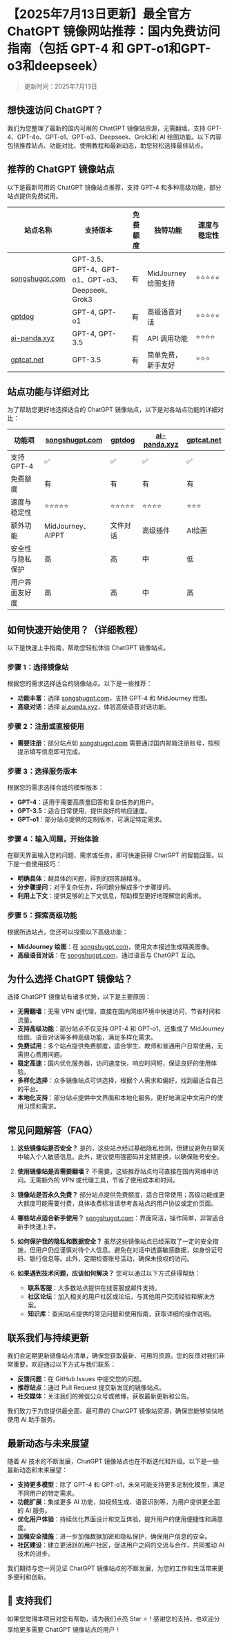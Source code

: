 # 【2025年7月13日更新】最全官方 ChatGPT 镜像网站推荐：国内免费访问指南（包括 GPT-4 和 GPT-o1和GPT-o3和deepseek）

> 更新时间：2025年7月13日

## 想快速访问 ChatGPT？

我们为您整理了最新的国内可用的 ChatGPT 镜像站资源，无需翻墙，支持 GPT-4、GPT-4o、GPT-o1、GPT-o3、Deepseek、Grok3和 AI 绘图功能。以下内容包括推荐站点、功能对比、使用教程和最新动态，助您轻松选择最佳站点。

## 推荐的 ChatGPT 镜像站点

以下是最新可用的 ChatGPT 镜像站点推荐，支持 GPT-4 和多种高级功能，部分站点提供免费试用。

| 站点名称                | 支持版本      | 免费额度 | 独特功能       | 速度与稳定性 |
|-----------------------|------------|---------|-------------|---------|
| [songshugpt.com](https://songshugpt.com) | GPT-3.5、GPT-4、GPT-o1、GPT-o3、Deepseek、Grok3 | 有       | MidJourney 绘图支持 | ⭐⭐⭐⭐⭐   |
| [gptdog](https://gptdog.online/)                | GPT-4, GPT-o1 | 有       | 高级语音对话     | ⭐⭐⭐⭐⭐   |
| [ai-panda.xyz ](https://ai-panda.xyz)          | GPT-4, GPT-3.5 | 有       | API 调用功能   | ⭐⭐⭐⭐    |
| [gptcat.net ](https://gptcat.net)         | GPT-3.5    | 有       | 简单免费，新手友好 | ⭐⭐⭐     |

## 站点功能与详细对比

为了帮助您更好地选择适合的 ChatGPT 镜像站点，以下是对各站点功能的详细对比：

| 功能项 | [songshugpt.com](https://songshugpt.com) | [gptdog](https://gptdog.online/)  | [ai-panda.xyz ](https://ai-panda.xyz) | [gptcat.net ](https://gptcat.net) |
|--------|----------------|--------|--------------|---------------|
| 支持 GPT-4 | ✅ | ✅ | ✅ | ✅ |
| 免费额度 | 有 | 有 | 有 | 有 |
| 速度与稳定性 | ⭐⭐⭐⭐⭐ | ⭐⭐⭐⭐⭐ | ⭐⭐⭐⭐ | ⭐⭐⭐ |
| 额外功能 | MidJourney、AIPPT | 文件对话 | 高级插件 | AI绘画 |
| 安全性与隐私保护 | 高 | 高 | 中 | 低 |
| 用户界面友好度 | 高 | 高 | 中 | 高 |

## 如何快速开始使用？（详细教程）

以下是快速上手指南，帮助您轻松体验 ChatGPT 镜像站点。

### 步骤 1：选择镜像站

根据您的需求选择适合的镜像站点。以下是一些推荐：

- **功能丰富**：选择 [songshugpt.com](https://songshugpt.com)，支持 GPT-4 和 MidJourney 绘图。
- **高级对话**：选择 [ai.panda.xyz](http://ai.panda.xyz)，体验高级语音对话功能。

### 步骤 2：注册或直接使用

- **需要注册**：部分站点如 [songshugpt.com](https://songshugpt.com) 需要通过国内邮箱注册账号，按照提示填写信息即可完成。

### 步骤 3：选择服务版本

根据您的需求选择合适的模型版本：

- **GPT-4**：适用于需要高质量回答和复杂任务的用户。
- **GPT-3.5**：适合日常使用，提供良好的响应速度。
- **GPT-o1**：部分站点提供的定制版本，可满足特定需求。

### 步骤 4：输入问题，开始体验

在聊天界面输入您的问题、需求或任务，即可快速获得 ChatGPT 的智能回答。以下是一些使用技巧：

- **明确具体**：越具体的问题，得到的回答越精准。
- **分步骤提问**：对于复杂任务，将问题分解成多个步骤提问。
- **利用上下文**：提供足够的上下文信息，帮助模型更好地理解您的需求。

### 步骤 5：探索高级功能

根据所选站点，您还可以探索以下高级功能：

- **MidJourney 绘图**：在 [songshugpt.com](https://songshugpt.com)，使用文本描述生成精美图像。
- **高级语音对话**：在 [songshugpt.com](https://songshugpt.com)，通过语音与 ChatGPT 互动。

## 为什么选择 ChatGPT 镜像站？

选择 ChatGPT 镜像站有诸多优势，以下是主要原因：

- **无需翻墙**：无需 VPN 或代理，直接在国内网络环境中快速访问，节省时间和流量。
- **支持高级功能**：部分站点不仅支持 GPT-4 和 GPT-o1，还集成了 MidJourney 绘图、语音对话等多种高级功能，满足多样化需求。
- **免费试用**：多个站点提供免费额度，适合学生、教师和普通用户日常使用，无需担心费用问题。
- **稳定高速**：国内优化服务器，访问速度快，响应时间短，保证良好的使用体验。
- **多样化选择**：众多镜像站点可供选择，根据个人需求和偏好，找到最适合自己的平台。
- **本地化支持**：部分站点提供中文界面和本地化服务，更好地满足中文用户的使用习惯和需求。

## 常见问题解答（FAQ）

1. **这些镜像站是否安全？**
   是的，这些站点经过基础隐私检测，但建议避免在聊天中输入个人敏感信息。此外，建议使用强密码并定期更换，以确保账号安全。

2. **使用镜像站是否需要翻墙？**
   不需要，这些推荐站点均可直接在国内网络中访问。无需额外的 VPN 或代理工具，节省了使用成本和时间。

3. **镜像站是否永久免费？**
   部分站点提供免费额度，适合日常使用；高级功能或更大额度可能需要付费，具体收费标准请参考各站点的用户协议或定价页面。

4. **哪些站点适合新手使用？**
   [songshugpt.com](https://songshugpt.com)：界面简洁，操作简单，非常适合新手快速上手。

5. **如何保护我的隐私和数据安全？**
   虽然这些镜像站点已经采取了一定的安全措施，但用户仍应谨慎对待个人信息。避免在对话中透露敏感数据，如身份证号码、银行信息等。此外，定期检查账号活动，确保未授权的访问。

6. **如果遇到技术问题，应该如何解决？**
   您可以通过以下方式获得帮助：
   - **联系客服**：大多数站点提供在线客服或邮件支持。
   - **社区论坛**：加入相关的用户社区或论坛，与其他用户交流经验和解决方案。
   - **知识库**：查阅站点提供的常见问题和使用指南，获取详细的操作说明。

## 联系我们与持续更新

我们会定期更新镜像站点清单，确保您获取最新、可用的资源。您的反馈对我们非常重要，欢迎通过以下方式与我们联系：

- **反馈问题**：在 GitHub Issues 中提交您的问题。
- **推荐站点**：通过 Pull Request 提交新发现的镜像站点。
- **社交媒体**：关注我们的微信公众号或微博，获取最新更新和公告。

我们致力于为您提供最全面、最可靠的 ChatGPT 镜像站资源，确保您能够愉快地使用 AI 助手服务。

## 最新动态与未来展望

随着 AI 技术的不断发展，ChatGPT 镜像站点也在不断迭代和升级。以下是一些最新动态和未来展望：

- **支持更多模型**：除了 GPT-4 和 GPT-o1，未来可能支持更多定制化模型，满足不同用户的特定需求。
- **功能扩展**：集成更多 AI 功能，如视频生成、语音识别等，为用户提供更全面的 AI 服务。
- **优化用户体验**：持续优化界面设计和交互体验，提升用户的使用便捷性和满意度。
- **加强安全措施**：进一步加强数据加密和隐私保护，确保用户信息的安全。
- **社区建设**：建立更活跃的用户社区，促进用户之间的交流与合作，共同推动 AI 技术的进步。

我们期待与您一同见证 ChatGPT 镜像站点的不断发展，为您的工作和生活带来更多便利和创新。

## 🌟 支持我们

如果您觉得本项目对您有帮助，请为我们点亮 Star ⭐！感谢您的支持，也欢迎分享给更多需要 ChatGPT 镜像站点的用户！

